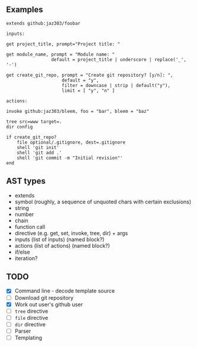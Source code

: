 

## Examples

```
extends github:jaz303/foobar

inputs:
    
get project_title, prompt="Project title: "

get module_name, prompt = "Module name: "
                 default = project_title | underscore | replace('_', '-')

get create_git_repo, prompt = "Create git repository? [y/n]: ",
                     default = "y",
                     filter = downcase | strip | default("y"),
                     limit = [ "y", "n" ]

actions:

invoke github:jaz303/bleem, foo = "bar", bleem = "baz"

tree src=www target=.
dir config

if create_git_repo?
    file optional/.gitignore, dest=.gitignore
    shell 'git init'
    shell 'git add .'
    shell 'git commit -m "Initial revision"'
end
```

## AST types

  * extends
  * symbol (roughly, a sequence of unquoted chars with certain exclusions)
  * string
  * number
  * chain
  * function call
  * directive (e.g. get, set, invoke, tree, dir) + args
  * inputs (list of inputs) (named block?)
  * actions (list of actions) (named block?)
  * if/else
  * iteration?

## TODO

  - [x] Command line - decode template source
  - [ ] Download git repository
  - [x] Work out user's github user
  - [ ] `tree` directive
  - [ ] `file` directive
  - [ ] `dir` directive
  - [ ] Parser
  - [ ] Templating
